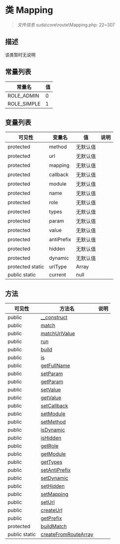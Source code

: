 #  类 Mapping

> *文件信息* suda\core\route\Mapping.php: 22~307



## 描述

该类暂时无说明


## 常量列表
| 常量名  |  值|
|--------|----|
|ROLE_ADMIN | 0 | 
|ROLE_SIMPLE | 1 | 





## 变量列表
| 可见性 |  变量名  |  值| 说明 |
|--------|----|---|---|
| protected   | method | 无默认值 | | 
| protected   | url | 无默认值 | | 
| protected   | mapping | 无默认值 | | 
| protected   | callback | 无默认值 | | 
| protected   | module | 无默认值 | | 
| protected   | name | 无默认值 | | 
| protected   | role | 无默认值 | | 
| protected   | types | 无默认值 | | 
| protected   | param | 无默认值 | | 
| protected   | value | 无默认值 | | 
| protected   | antiPrefix | 无默认值 | | 
| protected   | hidden | 无默认值 | | 
| protected   | dynamic | 无默认值 | | 
| protected static  | urlType | Array | | 
| public static  | current | null | | 



## 方法


| 可见性 | 方法名 | 说明 |
|--------|-------|------|
| public |[__construct](Mapping/__construct.md) |  |
| public |[match](Mapping/match.md) |  |
| public |[matchUrlValue](Mapping/matchUrlValue.md) |  |
| public |[run](Mapping/run.md) |  |
| public |[build](Mapping/build.md) |  |
| public |[is](Mapping/is.md) |  |
| public |[getFullName](Mapping/getFullName.md) |  |
| public |[setParam](Mapping/setParam.md) |  |
| public |[getParam](Mapping/getParam.md) |  |
| public |[setValue](Mapping/setValue.md) |  |
| public |[getValue](Mapping/getValue.md) |  |
| public |[setCallback](Mapping/setCallback.md) |  |
| public |[setModule](Mapping/setModule.md) |  |
| public |[setMethod](Mapping/setMethod.md) |  |
| public |[isDynamic](Mapping/isDynamic.md) |  |
| public |[isHidden](Mapping/isHidden.md) |  |
| public |[getRole](Mapping/getRole.md) |  |
| public |[getModule](Mapping/getModule.md) |  |
| public |[getTypes](Mapping/getTypes.md) |  |
| public |[setAntiPrefix](Mapping/setAntiPrefix.md) |  |
| public |[setDynamic](Mapping/setDynamic.md) |  |
| public |[setHidden](Mapping/setHidden.md) |  |
| public |[setMapping](Mapping/setMapping.md) |  |
| public |[setUrl](Mapping/setUrl.md) |  |
| public |[createUrl](Mapping/createUrl.md) |  |
| public |[getPrefix](Mapping/getPrefix.md) |  |
| protected |[buildMatch](Mapping/buildMatch.md) |  |
| public static|[createFromRouteArray](Mapping/createFromRouteArray.md) |  |
